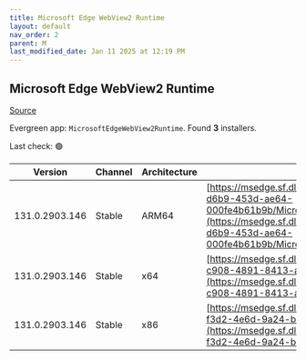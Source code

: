 ```yaml
---
title: Microsoft Edge WebView2 Runtime
layout: default
nav_order: 2
parent: M
last_modified_date: Jan 11 2025 at 12:19 PM
---
```


## Microsoft Edge WebView2 Runtime

[Source](https://developer.microsoft.com/en-us/microsoft-edge/webview2/)

Evergreen app: `MicrosoftEdgeWebView2Runtime`. Found **3** installers.

Last check: 🟢

| Version        | Channel | Architecture | URI                                                                                                                                                                                                                                                                                                                            |
| -------------- | ------- | ------------ | ------------------------------------------------------------------------------------------------------------------------------------------------------------------------------------------------------------------------------------------------------------------------------------------------------------------------------ |
| 131.0.2903.146 | Stable  | ARM64        | [https://msedge.sf.dl.delivery.mp.microsoft.com/filestreamingservice/files/151e42d8-d6b9-453d-ae64-000fe4b61b9b/MicrosoftEdgeWebView2RuntimeInstallerARM64.exe](https://msedge.sf.dl.delivery.mp.microsoft.com/filestreamingservice/files/151e42d8-d6b9-453d-ae64-000fe4b61b9b/MicrosoftEdgeWebView2RuntimeInstallerARM64.exe) |
| 131.0.2903.146 | Stable  | x64          | [https://msedge.sf.dl.delivery.mp.microsoft.com/filestreamingservice/files/25f87a1b-c908-4891-8413-aafe026f89cf/MicrosoftEdgeWebView2RuntimeInstallerX64.exe](https://msedge.sf.dl.delivery.mp.microsoft.com/filestreamingservice/files/25f87a1b-c908-4891-8413-aafe026f89cf/MicrosoftEdgeWebView2RuntimeInstallerX64.exe)     |
| 131.0.2903.146 | Stable  | x86          | [https://msedge.sf.dl.delivery.mp.microsoft.com/filestreamingservice/files/2a894ec5-f3d2-4e6d-9a24-be6720c38c2d/MicrosoftEdgeWebView2RuntimeInstallerX86.exe](https://msedge.sf.dl.delivery.mp.microsoft.com/filestreamingservice/files/2a894ec5-f3d2-4e6d-9a24-be6720c38c2d/MicrosoftEdgeWebView2RuntimeInstallerX86.exe)     |
